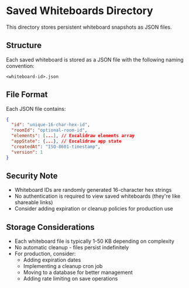 # Saved Whiteboards Directory

This directory stores persistent whiteboard snapshots as JSON files.

## Structure

Each saved whiteboard is stored as a JSON file with the following naming convention:
```
<whiteboard-id>.json
```

## File Format

Each JSON file contains:
```json
{
  "id": "unique-16-char-hex-id",
  "roomId": "optional-room-id",
  "elements": [...], // Excalidraw elements array
  "appState": {...}, // Excalidraw app state
  "createdAt": "ISO-8601-timestamp",
  "version": 1
}
```

## Security Note

- Whiteboard IDs are randomly generated 16-character hex strings
- No authentication is required to view saved whiteboards (they're like shareable links)
- Consider adding expiration or cleanup policies for production use

## Storage Considerations

- Each whiteboard file is typically 1-50 KB depending on complexity
- No automatic cleanup - files persist indefinitely
- For production, consider:
  - Adding expiration dates
  - Implementing a cleanup cron job
  - Moving to a database for better management
  - Adding rate limiting on save operations
